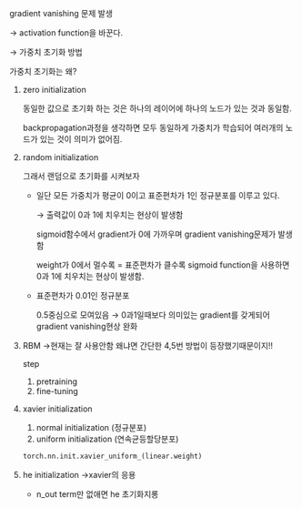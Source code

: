 gradient vanishing 문제 발생

→ activation function을 바꾼다.

→ 가중치 초기화 방법

가중치 초기화는 왜?

1. zero initialization

    동일한 값으로 초기화 하는 것은 하나의 레이어에 하나의 노드가 있는 것과 동일함.

    backpropagation과정을 생각하면 모두 동일하게 가중치가 학습되어 여러개의 노드가 있는 것이 의미가 없어짐.

2. random initialization

    그래서 랜덤으로 초기화를 시켜보자

    - 일단 모든 가중치가 평균이 0이고 표준편차가 1인 정규분포를 이루고 있다.

        → 출력값이 0과 1에 치우치는 현상이 발생함

        sigmoid함수에서 gradient가 0에 가까우며 gradient vanishing문제가 발생함

        weight가 0에서 멀수록 = 표준편차가 클수록 sigmoid function을 사용하면 0과 1에 치우치는 현상이 발생함.

    - 표준편차가 0.01인 정규분포

        0.5중심으로 모여있음 → 0과1일때보다 의미있는 gradient를 갖게되어 gradient vanishing현상 완화 

3. RBM →현재는 잘 사용안함 왜냐면 간단한 4,5번 방법이 등장했기때문이지!!

    step

    1. pretraining
    2. fine-tuning
4. xavier initialization
    1. normal initialization (정규분포)
    2. uniform initialization (연속균등할당분포)

    ```python
    torch.nn.init.xavier_uniform_(linear.weight)
    ```

5. he initialization →xavier의 응용
    - n_out term만 없애면 he 초기화지롱

